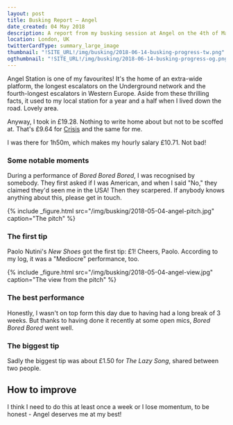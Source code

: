 ```yaml
---
layout: post
title: Busking Report – Angel
date_created: 04 May 2018
description: A report from my busking session at Angel on the 4th of May 2018!
location: London, UK
twitterCardType: summary_large_image
thumbnail: "!SITE_URL!/img/busking/2018-06-14-busking-progress-tw.png"
ogthumbnail: "!SITE_URL!/img/busking/2018-06-14-busking-progress-og.png"
---
```


Angel Station is one of my favourites! It's the home of an extra-wide platform, the longest escalators on the Underground network and the fourth-longest escalators in Western Europe. Aside from these thrilling facts, it used to my local station for a year and a half when I lived down the road. Lovely area.

Anyway, I took in £19.28. Nothing to write home about but not to be scoffed at. That's £9.64 for [Crisis](https://www.crisis.org.uk/) and the same for me.

I was there for 1h50m, which makes my hourly salary £10.71. Not bad!

### Some notable moments

During a performance of _Bored Bored Bored_, I was recognised by somebody. They first asked if I was American, and when I said "No," they claimed they'd seen me in the USA! Then they scarpered. If anybody knows anything about this, please get in touch.

{% include _figure.html src="/img/busking/2018-05-04-angel-pitch.jpg" caption="The pitch" %}

### The first tip

Paolo Nutini's _New Shoes_ got the first tip: £1! Cheers, Paolo. According to my log, it was a "Mediocre" performance, too.

{% include _figure.html src="/img/busking/2018-05-04-angel-view.jpg" caption="The view from the pitch" %}

### The best performance

Honestly, I wasn't on top form this day due to having had a long break of 3 weeks. But thanks to having done it recently at some open mics, _Bored Bored Bored_ went well.

### The biggest tip

Sadly the biggest tip was about £1.50 for _The Lazy Song_, shared between two people.

## How to improve

I think I need to do this at least once a week or I lose momentum, to be honest - Angel deserves me at my best!
